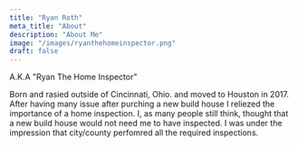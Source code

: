 ```yaml
---
title: "Ryan Roth"
meta_title: "About"
description: "About Me"
image: "/images/ryanthehomeinspector.png"
draft: false
---
```

A.K.A "Ryan The Home Inspector"

Born and rasied outside of Cincinnati, Ohio. and moved to Houston in 2017. After having many issue after purching a new build house I reliezed the importance of a home inspection. I, as many people still think, thought that a new build house would not need me to have inspected. I was under the impression that city/county perfomred all the required inspections. 